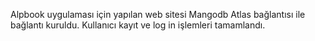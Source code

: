 Alpbook uygulaması için yapılan web sitesi
Mangodb Atlas bağlantısı ile bağlantı kuruldu.
Kullanıcı kayıt ve log in işlemleri tamamlandı.